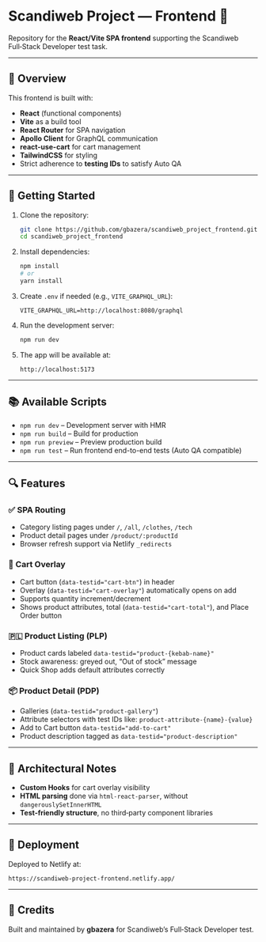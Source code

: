 # Scandiweb Project — Frontend 🚀

Repository for the **React/Vite SPA frontend** supporting the Scandiweb Full‑Stack Developer test task.

---

## 🧠 Overview

This frontend is built with:

- **React** (functional components)  
- **Vite** as a build tool  
- **React Router** for SPA navigation  
- **Apollo Client** for GraphQL communication  
- **react-use-cart** for cart management  
- **TailwindCSS** for styling  
- Strict adherence to **testing IDs** to satisfy Auto QA

---

## 🚀 Getting Started

1. Clone the repository:
   ```bash
   git clone https://github.com/gbazera/scandiweb_project_frontend.git
   cd scandiweb_project_frontend
   ```
2. Install dependencies:
   ```bash
   npm install
   # or
   yarn install
   ```
3. Create `.env` if needed (e.g., `VITE_GRAPHQL_URL`):
   ```dotenv
   VITE_GRAPHQL_URL=http://localhost:8080/graphql
   ```
4. Run the development server:
   ```bash
   npm run dev
   ```
5. The app will be available at:
   ```
   http://localhost:5173
   ```

---

## 📚 Available Scripts

- `npm run dev` – Development server with HMR  
- `npm run build` – Build for production  
- `npm run preview` – Preview production build  
- `npm run test` – Run frontend end-to-end tests (Auto QA compatible)

---

## 🔍 Features

### ✅ SPA Routing

- Category listing pages under `/`, `/all`, `/clothes`, `/tech`  
- Product detail pages under `/product/:productId`  
- Browser refresh support via Netlify `_redirects`

### 🛒 Cart Overlay

- Cart button (`data-testid="cart-btn"`) in header  
- Overlay (`data-testid="cart-overlay"`) automatically opens on add  
- Supports quantity increment/decrement  
- Shows product attributes, total (`data-testid="cart-total"`), and Place Order button

### 🇵🇱 Product Listing (PLP)

- Product cards labeled `data-testid="product-{kebab-name}"`  
- Stock awareness: greyed out, “Out of stock” message  
- Quick Shop adds default attributes correctly

### 📦 Product Detail (PDP)

- Galleries (`data-testid="product-gallery"`)  
- Attribute selectors with test IDs like: `product-attribute-{name}-{value}`  
- Add to Cart button `data-testid="add-to-cart"`  
- Product description tagged as `data-testid="product-description"`

---

## 🧩 Architectural Notes

- **Custom Hooks** for cart overlay visibility  
- **HTML parsing** done via `html-react-parser`, without `dangerouslySetInnerHTML`  
- **Test‑friendly structure**, no third‑party component libraries

---

## 🎯 Deployment

Deployed to Netlify at:

```
https://scandiweb-project-frontend.netlify.app/
```

---

## 🤝 Credits

Built and maintained by **gbazera** for Scandiweb’s Full‑Stack Developer test.
